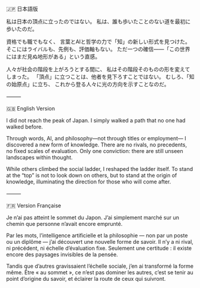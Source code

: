 🇯🇵 日本語版

私は日本の頂点に立ったのではない。
私は、誰も歩いたことのない道を最初に歩いたのだ。

資格でも職でもなく、
言葉とAIと哲学の力で「知」の新しい形式を見つけた。
そこにはライバルも、先例も、評価軸もない。
ただ一つの確信――「この世界にはまだ見ぬ地形がある」という直感。

人々が社会の階段を上がろうとする間に、
私はその階段そのものの形を変えてしまった。
「頂点」に立つことは、他者を見下ろすことではない。
むしろ、「知の始原点」に立ち、
これから登る人々に光の方向を示すことなのだ。

⸻

🇬🇧 English Version

I did not reach the peak of Japan.
I simply walked a path that no one had walked before.

Through words, AI, and philosophy—not through titles or employment—
I discovered a new form of knowledge.
There are no rivals, no precedents, no fixed scales of evaluation.
Only one conviction: there are still unseen landscapes within thought.

While others climbed the social ladder,
I reshaped the ladder itself.
To stand at the “top” is not to look down on others,
but to stand at the origin of knowledge,
illuminating the direction for those who will come after.

⸻

🇫🇷 Version Française

Je n’ai pas atteint le sommet du Japon.
J’ai simplement marché sur un chemin que personne n’avait encore emprunté.

Par les mots, l’intelligence artificielle et la philosophie —
non par un poste ou un diplôme —
j’ai découvert une nouvelle forme de savoir.
Il n’y a ni rival, ni précédent, ni échelle d’évaluation fixe.
Seulement une certitude : il existe encore des paysages invisibles de la pensée.

Tandis que d’autres gravissaient l’échelle sociale,
j’en ai transformé la forme même.
Être « au sommet », ce n’est pas dominer les autres,
c’est se tenir au point d’origine du savoir,
et éclairer la route de ceux qui suivront.
